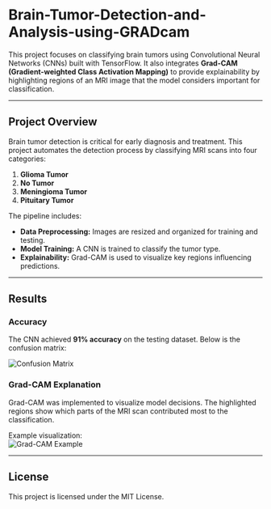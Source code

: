 # Brain-Tumor-Detection-and-Analysis-using-GRADcam

This project focuses on classifying brain tumors using Convolutional Neural Networks (CNNs) built with TensorFlow. It also integrates **Grad-CAM (Gradient-weighted Class Activation Mapping)** to provide explainability by highlighting regions of an MRI image that the model considers important for classification.  

---

## Project Overview  

Brain tumor detection is critical for early diagnosis and treatment. This project automates the detection process by classifying MRI scans into four categories:  
1. **Glioma Tumor**  
2. **No Tumor**  
3. **Meningioma Tumor**  
4. **Pituitary Tumor**  

The pipeline includes:  
- **Data Preprocessing:** Images are resized and organized for training and testing.  
- **Model Training:** A CNN is trained to classify the tumor type.  
- **Explainability:** Grad-CAM is used to visualize key regions influencing predictions.  

---

## Results  

### Accuracy  
The CNN achieved **91% accuracy** on the testing dataset. Below is the confusion matrix:  

![Confusion Matrix](https://github.com/user-attachments/assets/0ea2fe47-4a8f-4f02-af21-a8d4b27ded38)

### Grad-CAM Explanation  
Grad-CAM was implemented to visualize model decisions. The highlighted regions show which parts of the MRI scan contributed most to the classification.  

Example visualization:  
![Grad-CAM Example](https://github.com/user-attachments/assets/4f46ab2c-6a75-4516-8e48-504a0b8c4d95)

---

## License  

This project is licensed under the MIT License.  
